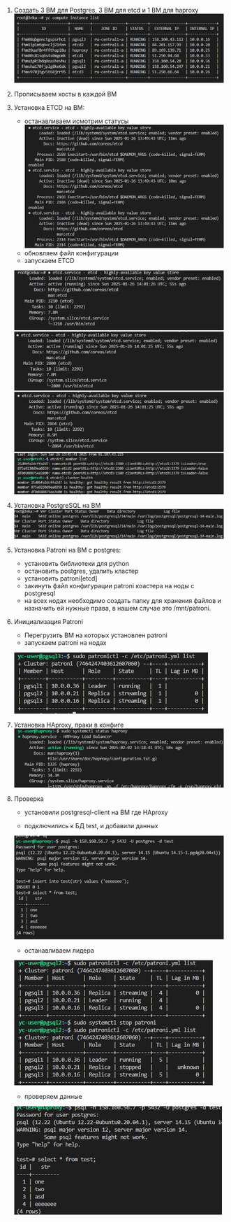 1. Создать 3 ВМ для Postgres, 3 ВМ для etcd и 1 ВМ для haproxy
    ![alt text](image.png)

2. Прописываем хосты в каждой ВМ

3. Установка ETCD на ВМ:
    - останавливаем исмотрим статусы
    ![alt text](image-1.png)
    - обновляем файл конфигурации
    - запускаем ETCD

    ![alt text](image-2.png)
    ![alt text](image-3.png)
    ![alt text](image-4.png)
    ![alt text](image-5.png)

4. Установка PostgreSQL на ВМ
    ![alt text](image-6.png)

5. Установка Patroni на ВМ с postgres:
    - установить библиотеки для python
    - остановить postgres, удалить кластер
    - установить patroni[etcd]
    - закинуть файл конфигурации patroni коастера на ноды с postgresql
    - на всех нодах необходимо создать папку для хранения файлов и назначить ей нужные права, в нашем случае это /mnt/patroni.

6. Инициализация Patroni
    - Перегрузить ВМ на которых установлен patroni
    - запускаем patroni на нодах
    
    ![alt text](image-7.png)

7. Установка HAproxy, праки в конфиге
    ![alt text](image-8.png)

8. Проверка
    - установили postgresql-client на ВМ где HAproxy
    
    - подключились к БД test, и добавили данных

    ![alt text](image-9.png)

    - останавливаем лидера

    ![alt text](image-10.png)

    - проверяем данные

    ![alt text](image-11.png)




